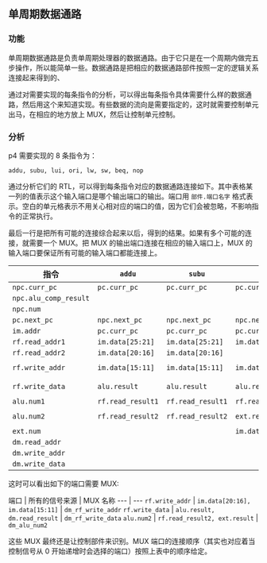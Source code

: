 ## 单周期数据通路

### 功能

单周期数据通路是负责单周期处理器的数据通路。由于它只是在一个周期内做完五步操作，所以能简单一些。数据通路是把相应的数据通路部件按照一定的逻辑关系连接起来得到的、

通过对需要实现的每条指令的分析，可以得出每条指令具体需要什么样的数据通路，然后用这个来知道实现。有些数据的流向是需要指定的，这时就需要控制单元出马，在相应的地方放上 MUX，然后让控制单元控制。

### 分析

p4 需要实现的 8 条指令为：

`addu, subu, lui, ori, lw, sw, beq, nop`

通过分析它们的 RTL，可以得到每条指令对应的数据通路连接如下。其中表格某一列的值表示这个输入端口是哪个输出端口的输出。端口用 `部件.端口名字` 格式表示。空白的单元格表示不用关心相对应的端口的值，因为它们会被忽略，不影响指令的正常执行。

最后一行是把所有可能的连接综合起来以后，得到的结果。如果有多个可能的连接，就需要一个 MUX。把 MUX 的输出端口连接在相应的输入端口上，MUX 的输入端口要保证所有可能的输入端口都能连接上。

指令 | `addu` | `subu` | `lui` | `ori` | `lw` | `sw` | `beq` | `nop` | 综合 
--- | --- | --- | --- | --- | --- | --- | --- | --- | --- 
`npc.curr_pc` | `pc.curr_pc` | `pc.curr_pc` | `pc.curr_pc` | `pc.curr_pc` | `pc.curr_pc` | `pc.curr_pc` | `pc.curr_pc` | `pc.curr_pc` | `pc.curr_pc` 
`npc.alu_comp_result` | | | | | | | `alu.comp_result` | | `alu.comp_result` 
`npc.num` | | | | | | | `im.data[15:0]` | | `im.data[15:0]` 
`pc.next_pc` | `npc.next_pc` | `npc.next_pc` | `npc.next_pc` | `npc.next_pc` | `npc.next_pc` | `npc.next_pc` | `npc.next_pc` | `npc.next_pc` | `npc.next_pc` 
`im.addr` | `pc.curr_pc` | `pc.curr_pc` | `pc.curr_pc` | `pc.curr_pc` | `pc.curr_pc` | `pc.curr_pc` | `pc.curr_pc` | `pc.curr_pc` | `pc.curr_pc` 
`rf.read_addr1` | `im.data[25:21]` | `im.data[25:21]` | `im.data[25:21]` | `im.data[25:21]` | `im.data[25:21]` | `im.data[25:21]` | `im.data[25:21]` | | `im.data[25:21]` 
`rf.read_addr2` | `im.data[20:16]` | `im.data[20:16]` | | `im.data[20:16]` | | `im.data[20:16]` | `im.data[20:16]` | | `im.data[20:16]` 
`rf.write_addr` | `im.data[15:11]` | `im.data[15:11]` | `im.data[20:16]` | `im.data[20:16]` | `im.data[20:16]` | | | | `im.data[20:16], im.data[15:11]` 
`rf.write_data` | `alu.result` | `alu.result` | `alu.result`|  `alu.result` | `dm.read_result` | | | | `alu.result, dm.read_result`
`alu.num1` | `rf.read_result1` | `rf.read_result1` | `rf.read_result1` | `rf.read_result1` | `rf.read_result1` | `rf.read_result1` | `rf.read_result1` | | `rf.read_result1` 
`alu.num2` | `rf.read_result2` | `rf.read_result2` | `ext.result` | `ext.result` | `ext.result` | `ext.result` | `rf.read_result2` | | `rf.read_result2, ext.result` 
`ext.num` | | | `im.data[15:0]` | `im.data[15:0]` | `im.data[15:0]` | `im.data[15:0]` | | | `im.data[15:0]` 
`dm.read_addr` | | | | | `alu.result` | | | | `alu.result` 
`dm.write_addr` | | | | | | `alu.result` | | | `alu.result` 
`dm.write_data` | | | | | | `rf.read_result2` | | | `rf.read_result2` 

这时可以看出如下的端口需要 MUX:

端口 | 所有的信号来源 | MUX 名称
--- | ---
`rf.write_addr` | `im.data[20:16], im.data[15:11]` | `dm_rf_write_addr` 
`rf.write_data` | `alu.result, dm.read_result` | `dm_rf_write_data` 
`alu.num2` | `rf.read_result2, ext.result` | `dm_alu_num2` 

这些 MUX 最终还是让控制部件来识别。MUX 端口的连接顺序（其实也对应着当控制信号从 0 开始递增时会选择的端口）按照上表中的顺序给定。

